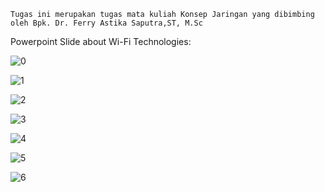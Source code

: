 
`Tugas ini merupakan tugas mata kuliah Konsep Jaringan yang dibimbing oleh Bpk. Dr. Ferry Astika Saputra,ST, M.Sc`

Powerpoint Slide about Wi-Fi Technologies:

![0](https://github.com/Mahargip/Konsep-Jaringan/assets/114201452/34793829-d531-4207-80ff-0533a11c3260)

![1](https://github.com/Mahargip/Konsep-Jaringan/assets/114201452/3eae60e4-83c0-4978-ad41-0ad09259f9ac)

![2](https://github.com/Mahargip/Konsep-Jaringan/assets/114201452/78fe5e86-9720-41d0-8cac-d39be08cc530)

![3](https://github.com/Mahargip/Konsep-Jaringan/assets/114201452/d91db068-9cd6-495c-8459-1d7a380fb6b1)

![4](https://github.com/Mahargip/Konsep-Jaringan/assets/114201452/89201c81-0e5c-4ee2-bc41-66092c9d2db0)

![5](https://github.com/Mahargip/Konsep-Jaringan/assets/114201452/1fb5504d-2039-4c82-a522-8e522ad69c8d)

![6](https://github.com/Mahargip/Konsep-Jaringan/assets/114201452/3de39f0b-f092-481b-8002-c359554a0e52)
